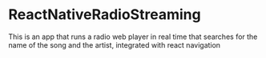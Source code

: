 # ReactNativeRadioStreaming
 This is an app that runs a radio web player in real time that searches for the name of the song and the artist, integrated with react navigation
